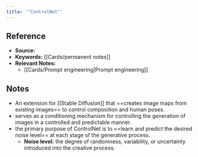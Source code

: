 ```yaml
---
title: '"ControlNet"'
---
```

## Reference
- **Source:** 
- **Keywords:** [[Cards/permanent notes]]
- **Relevant Notes:** 
	- [[Cards/Prompt engineering|Prompt engineering]]
## Notes
- An extension for [[Stable Diffusion]] that ==creates image maps from existing images== to control composition and human poses.
- serves as a conditioning mechanism for controlling the generation of images in a controlled and predictable manner. 
- the primary purpose of ControlNet is to ==learn and predict the desired noise level== at each stage of the generative process.
	- **Noise level:** the degree of randomness, variability, or uncertainty introduced into the creative process.
